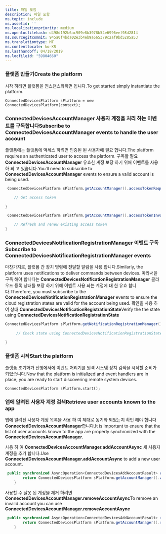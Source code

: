 ```yaml
---
title: 파일 포함
description: 파일 포함
ms.topic: include
ms.assetid: ''
ms.localizationpriority: medium
ms.openlocfilehash: d498d192b6ac909e8b3978b54e6996eef98d2814
ms.sourcegitcommit: 945a0f4bda02e3b4eb9a665379c2af9bd5285a53
ms.translationtype: MT
ms.contentlocale: ko-KR
ms.lasthandoff: 04/18/2019
ms.locfileid: "59804660"
---
```

### <a name="create-the-platform"></a><span data-ttu-id="e34a7-103">플랫폼 만들기</span><span class="sxs-lookup"><span data-stu-id="e34a7-103">Create the platform</span></span>


<span data-ttu-id="e34a7-104">시작 하려면 플랫폼을 인스턴스화하면 됩니다.</span><span class="sxs-lookup"><span data-stu-id="e34a7-104">To get started simply instantiate the platform.</span></span>

`ConnectedDevicesPlatform sPlatform = new ConnectedDevicesPlatform(context);`

### <a name="subscribe-to-connecteddevicesaccountmanager-events-to-handle-the-user-account"></a><span data-ttu-id="e34a7-105">ConnectedDevicesAccountManager 사용자 계정을 처리 하는 이벤트를 구독합니다</span><span class="sxs-lookup"><span data-stu-id="e34a7-105">Subscribe to ConnectedDevicesAccountManager events to handle the user account</span></span> 

<span data-ttu-id="e34a7-106">플랫폼에는 플랫폼에 액세스 하려면 인증된 된 사용자에 필요 합니다.</span><span class="sxs-lookup"><span data-stu-id="e34a7-106">The platform requires an authenticated user to access the platform.</span></span>  <span data-ttu-id="e34a7-107">구독할 필요 **ConnectedDevicesAccountManager** 유효한 계정 보장 하기 위해 이벤트를 사용 하 되 고 있습니다.</span><span class="sxs-lookup"><span data-stu-id="e34a7-107">You'll need to subscribe to **ConnectedDevicesAccountManager** events to ensure a valid account is being used.</span></span> 

```Java
 ConnectedDevicesPlatform sPlatform.getAccountManager().accessTokenRequested().subscribe((accountManager, args) -> {

    // Get access token
                 
}
```

```Java
 ConnectedDevicesPlatform sPlatform.getAccountManager().accessTokenInvalidated().subscribe((accountManager, args) -> {

    // Refresh and renew existing access token
}
```


### <a name="subscribe-to-connecteddevicesnotificationregistrationmanager-events"></a><span data-ttu-id="e34a7-108">ConnectedDevicesNotificationRegistrationManager 이벤트 구독</span><span class="sxs-lookup"><span data-stu-id="e34a7-108">Subscribe to ConnectedDevicesNotificationRegistrationManager events</span></span>

<span data-ttu-id="e34a7-109">마찬가지로, 플랫폼 간 장치 명령에 전달할 알림을 사용 합니다.</span><span class="sxs-lookup"><span data-stu-id="e34a7-109">Similarly, the platform uses notifications to deliver commands between devices.</span></span>  <span data-ttu-id="e34a7-110">따라서을 구독 해야 합니다는 **ConnectedDevicesNotificationRegistrationManager** 클라우드 등록 상태를 보장 하기 위해 이벤트 사용 되는 계정에 대 한 유효 합니다.</span><span class="sxs-lookup"><span data-stu-id="e34a7-110">Therefore, you must subscribe to the **ConnectedDevicesNotificationRegistrationManager** events to ensure the cloud registration states are valid for the account being used.</span></span>  <span data-ttu-id="e34a7-111">확인을 사용 하 여 상태 **ConnectedDevicesNotificationRegistrationState**</span><span class="sxs-lookup"><span data-stu-id="e34a7-111">Verify the the state using **ConnectedDevicesNotificationRegistrationState**</span></span>

```Java
ConnectedDevicesPlatform sPlatform.getNotificationRegistrationManager().notificationRegistrationStateChanged().subscribe((notificationRegistrationManager, args) -> {
    
     // Check state using ConnectedDevicesNotificationRegistrationState enum

}
```
### <a name="start-the-platform"></a><span data-ttu-id="e34a7-112">플랫폼 시작</span><span class="sxs-lookup"><span data-stu-id="e34a7-112">Start the platform</span></span>
<span data-ttu-id="e34a7-113">플랫폼 초기화가 진행에서에 이벤트 처리기를 원격 시스템 장치 검색을 시작할 준비가 되었습니다.</span><span class="sxs-lookup"><span data-stu-id="e34a7-113">Now that the platform is initialized and event handlers are in place, you are ready to start discovering remote system devices.</span></span>  

`ConnectedDevicesPlatform sPlatform.start();`

### <a name="retrieve-user-accounts-known-to-the-app"></a><span data-ttu-id="e34a7-114">앱에 알려진 사용자 계정 검색</span><span class="sxs-lookup"><span data-stu-id="e34a7-114">Retrieve user accounts known to the app</span></span>

<span data-ttu-id="e34a7-115">앱에 알려진 사용자 계정 목록을 사용 하 여 제대로 동기화 되었는지 확인 해야 합니다 **ConnectedDevicesAccountManager**합니다.</span><span class="sxs-lookup"><span data-stu-id="e34a7-115">It is important to ensure that the list of user accounts known to the app are properly synchronized with the **ConnectedDevicesAccountManager**.</span></span>

<span data-ttu-id="e34a7-116">사용 하 여 **ConnectedDevicesAccountManager.addAccountAsync** 새 사용자 계정을 추가 합니다.</span><span class="sxs-lookup"><span data-stu-id="e34a7-116">Use **ConnectedDevicesAccountManager.addAccountAsync** to add a new user account.</span></span>

```Java
 public synchronized AsyncOperation<ConnectedDevicesAddAccountResult> addAccountToAccountManagerAsync(ConnectedDevicesAccount account) {
        return ConnectedDevicesPlatform sPlatform.getAccountManager().addAccountAsync(account);
    }
```

<span data-ttu-id="e34a7-117">사용할 수 잘못 된 계정을 제거 하려면 **ConnectedDevicesAccountManager.removeAccountAsync**</span><span class="sxs-lookup"><span data-stu-id="e34a7-117">To remove an invalid account you can use **ConnectedDevicesAccountManager.removeAccountAsync**</span></span>

```Java
 public synchronized AsyncOperation<ConnectedDevicesAddAccountResult> removeAccountToAccountManagerAsync(ConnectedDevicesAccount account) {
        return ConnectedDevicesPlatform sPlatform.getAccountManager().removeAccountAsync(account);
    }
```